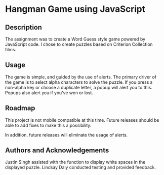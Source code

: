 # Hangman Game using JavaScript

## Description

The assignment was to create a Word Guess style game powered by JavaScript code.  I chose to create puzzles based on Criterion Collection films.

## Usage

The game is simple, and guided by the use of alerts.  The primary driver of the game is to select alpha characters to solve the puzzle.  If you press a non-alpha key or choose a duplicate letter, a popup will alert you to this.  Popups also alert you if you've won or lost.

## Roadmap

This project is not mobile compatible at this time.  Future releases should be able to add fixes to make this a possibility.

In addition, future releases will eliminate the usage of alerts.

## Authors and Acknowledgements

Justin Singh assisted with the function to display white spaces in the displayed puzzle. 
Lindsay Daly conducted testing and provided feedback.

